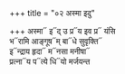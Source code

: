 +++
title = "०२ अस्मा इदु"

+++
अस्मा᳓ इ᳓द् उ प्र᳓य इव प्र᳓ यंसि  
भ᳓रामि आङ्गूष᳓म् बा᳓धे सुवृक्ति᳓  
इ᳓न्द्राय हृदा᳓ म᳓नसा मनीषा᳓  
प्रत्ना᳓य प᳓त्ये धि᳓यो मर्जयन्त